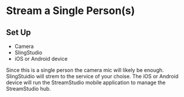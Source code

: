 # Stream a Single Person(s)

## Set Up

* Camera
* SlingStudio
* iOS or Android device

Since this is a single person the camera mic will likely be enough. SlingStuidio will strem to the service of your choise.
The iOS or Android device will run the StreamStudio mobile application to manage the StreamStudio hub.
